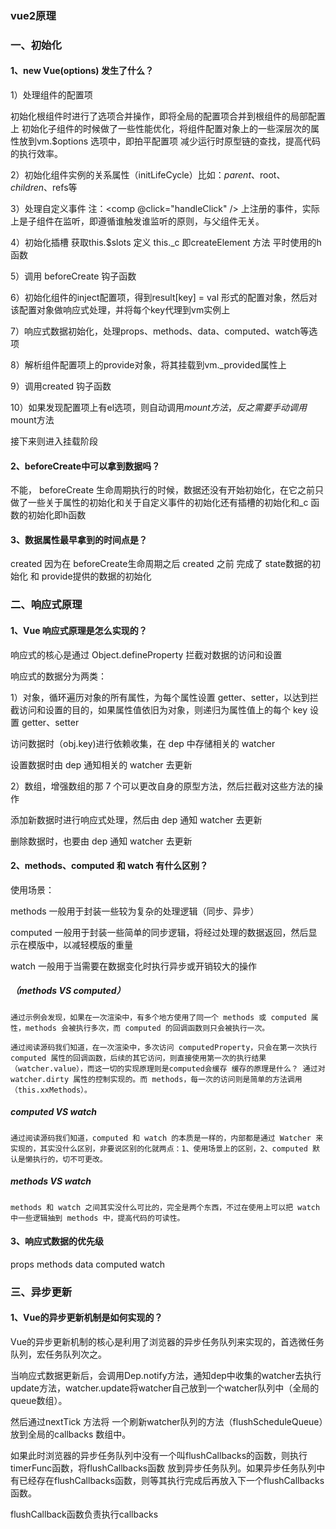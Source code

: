 
### vue2原理

### 一、初始化

#### 1、new Vue(options) 发生了什么？

1）处理组件的配置项

  初始化根组件时进行了选项合并操作，即将全局的配置项合并到根组件的局部配置上
  初始化子组件的时候做了一些性能优化，将组件配置对象上的一些深层次的属性放到vm.$options 选项中，即拍平配置项 减少运行时原型链的查找，提高代码的执行效率。

2）初始化组件实例的关系属性（initLifeCycle）比如：$parent、$root、$children、$refs等

3）处理自定义事件
注：<comp @click="handleClick" /> 上注册的事件，实际上是子组件在监听，即遵循谁触发谁监听的原则，与父组件无关。

4）初始化插槽 获取this.$slots 定义 this._c 即createElement 方法 平时使用的h函数

5）调用 beforeCreate 钩子函数

6）初始化组件的inject配置项，得到result[key] = val 形式的配置对象，然后对该配置对象做响应式处理，并将每个key代理到vm实例上

7）响应式数据初始化，处理props、methods、data、computed、watch等选项

8）解析组件配置项上的provide对象，将其挂载到vm._provided属性上

9）调用created 钩子函数

10）如果发现配置项上有el选项，则自动调用$mount方法，反之需要手动调用$mount方法

接下来则进入挂载阶段

#### 2、beforeCreate中可以拿到数据吗？

不能， beforeCreate 生命周期执行的时候，数据还没有开始初始化，在它之前只做了一些关于属性的初始化和关于自定义事件的初始化还有插槽的初始化和_c 函数的初始化即h函数

#### 3、数据属性最早拿到的时间点是？

created
因为在 beforeCreate生命周期之后 created  之前 完成了 state数据的初始化 和 provide提供的数据的初始化


### 二、响应式原理

#### 1、Vue 响应式原理是怎么实现的？

响应式的核心是通过 Object.defineProperty 拦截对数据的访问和设置


响应式的数据分为两类：


1）对象，循环遍历对象的所有属性，为每个属性设置 getter、setter，以达到拦截访问和设置的目的，如果属性值依旧为对象，则递归为属性值上的每个 key 设置 getter、setter

  访问数据时（obj.key)进行依赖收集，在 dep 中存储相关的 watcher

  设置数据时由 dep 通知相关的 watcher 去更新

2）数组，增强数组的那 7 个可以更改自身的原型方法，然后拦截对这些方法的操作


  添加新数据时进行响应式处理，然后由 dep 通知 watcher 去更新


  删除数据时，也要由 dep 通知 watcher 去更新


#### 2、methods、computed 和 watch 有什么区别？
使用场景：

methods 一般用于封装一些较为复杂的处理逻辑（同步、异步）

computed 一般用于封装一些简单的同步逻辑，将经过处理的数据返回，然后显示在模版中，以减轻模版的重量

watch 一般用于当需要在数据变化时执行异步或开销较大的操作


##### （methods VS computed）

```
通过示例会发现，如果在一次渲染中，有多个地方使用了同一个 methods 或 computed 属性，methods 会被执行多次，而 computed 的回调函数则只会被执行一次。

通过阅读源码我们知道，在一次渲染中，多次访问 computedProperty，只会在第一次执行 computed 属性的回调函数，后续的其它访问，则直接使用第一次的执行结果（watcher.value），而这一切的实现原理则是computed会缓存 缓存的原理是什么？ 通过对 watcher.dirty 属性的控制实现的。而 methods，每一次的访问则是简单的方法调用（this.xxMethods）。
```

##### computed VS watch

```
通过阅读源码我们知道，computed 和 watch 的本质是一样的，内部都是通过 Watcher 来实现的，其实没什么区别，非要说区别的化就两点：1、使用场景上的区别，2、computed 默认是懒执行的，切不可更改。
```

##### methods VS watch

```
methods 和 watch 之间其实没什么可比的，完全是两个东西，不过在使用上可以把 watch 中一些逻辑抽到 methods 中，提高代码的可读性。
```

#### 3、响应式数据的优先级
 props methods data computed watch
 
### 三、异步更新

#### 1、Vue的异步更新机制是如何实现的？

Vue的异步更新机制的核心是利用了浏览器的异步任务队列来实现的，首选微任务队列，宏任务队列次之。
 
当响应式数据更新后，会调用Dep.notify方法，通知dep中收集的watcher去执行update方法，watcher.update将watcher自己放到一个watcher队列中（全局的queue数组）。

然后通过nextTick 方法将 一个刷新watcher队列的方法（flushScheduleQueue）放到全局的callbacks 数组中。

如果此时浏览器的异步任务队列中没有一个叫flushCallbacks的函数，则执行timerFunc函数，将flushCallbacks函数 放到异步任务队列。如果异步任务队列中有已经存在flushCallbacks函数，则等其执行完成后再放入下一个flushCallbacks函数。

flushCallback函数负责执行callbacks

 




